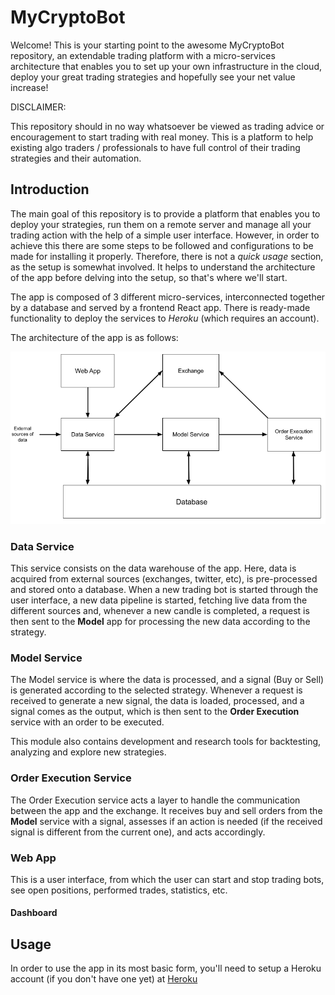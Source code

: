 # MyCryptoBot

Welcome! This is your starting point to the awesome MyCryptoBot repository,
an extendable trading platform with a micro-services architecture that enables
you to set up your own infrastructure in the cloud, 
deploy your great trading strategies and hopefully see your net value increase!


DISCLAIMER:

This repository should in no way whatsoever be viewed as trading 
advice or encouragement to start trading with real money. This is a platform 
to help existing algo traders / professionals to have full control of their trading strategies
and their automation. 


## Introduction

The main goal of this repository is to provide a platform that enables you to deploy your strategies, run them on a 
remote server and manage all your trading action with the help of a simple user interface. However, in order to achieve
this there are some steps to be followed and configurations to be made for installing it properly. Therefore, there is 
not a *quick usage* section, as the setup is somewhat involved. It helps to understand the architecture of the app 
before delving into the setup, so that's where we'll start.

The app is composed of 3 different micro-services, interconnected together by a database and served by a frontend 
React app. There is ready-made functionality to deploy the services to *Heroku* (which requires an account). 

The architecture of the app is as follows:

![MiCrypto Architecture](shared/utils/drawings/MiCrypto%20architecture.png)

### Data Service

This service consists on the data warehouse of the app. Here, data is acquired from
external sources (exchanges, twitter, etc), is pre-processed and stored onto a
database. When a new trading bot is started through the user interface, a new data pipeline is started, fetching live
data from the different sources and, whenever a new candle is completed, a request is then sent 
to the **Model** app for processing the new data according to the strategy.


### Model Service


The Model service is where the data is processed, and a signal (Buy or Sell) is generated according to the 
selected strategy. Whenever a request is received to generate a new signal, the data is loaded, processed, 
and a signal comes as the output, which is then sent to the **Order Execution** service with an order to be executed.

This module also contains development and research tools for backtesting, analyzing and explore new strategies. 


### Order Execution Service

The Order Execution service acts a layer to handle the communication between the app and the exchange.
It receives buy and sell orders from the **Model** service with a signal, assesses if an action is needed (if the received signal
is different from the current one), and acts accordingly. 


### Web App

This is a user interface, from which the user can start and stop trading bots, see open positions, performed trades, 
statistics, etc. 

#### Dashboard



## Usage


In order to use the app in its most basic form, you'll need to setup a Heroku account (if you don't have one yet) at 
[Heroku](https://www.heroku.com)